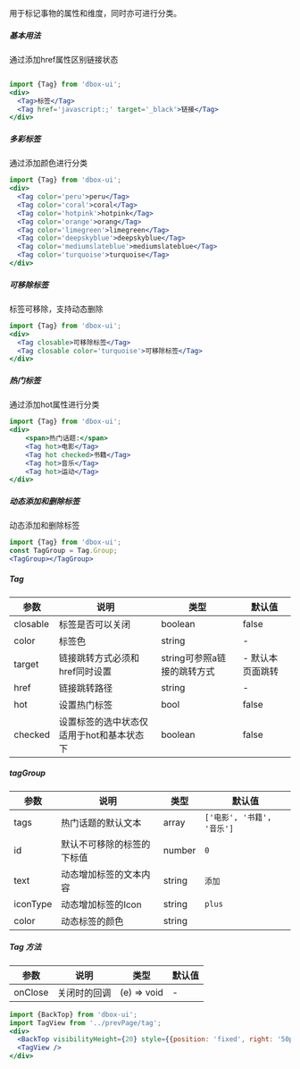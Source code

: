 用于标记事物的属性和维度，同时亦可进行分类。

##### **基本用法**
通过添加href属性区别链接状态
```jsx

import {Tag} from 'dbox-ui';
<div>
  <Tag>标签</Tag>
  <Tag href='javascript:;' target='_black'>链接</Tag>
</div>
```

##### **多彩标签**
通过添加颜色进行分类
```jsx
import {Tag} from 'dbox-ui';
<div>
  <Tag color='peru'>peru</Tag>
  <Tag color='coral'>coral</Tag>
  <Tag color='hotpink'>hotpink</Tag>
  <Tag color='orange'>orang</Tag>
  <Tag color='limegreen'>limegreen</Tag>
  <Tag color='deepskyblue'>deepskyblue</Tag>
  <Tag color='mediumslateblue'>mediumslateblue</Tag>
  <Tag color='turquoise'>turquoise</Tag>
</div>
```

##### **可移除标签**
标签可移除，支持动态删除
```jsx
import {Tag} from 'dbox-ui';
<div>
  <Tag closable>可移除标签</Tag>
  <Tag closable color='turquoise'>可移除标签</Tag>
</div>
```

##### **热门标签**
通过添加hot属性进行分类
```jsx
import {Tag} from 'dbox-ui';
<div>
	<span>热门话题:</span>
	<Tag hot>电影</Tag>
	<Tag hot checked>书籍</Tag>
	<Tag hot>音乐</Tag>
	<Tag hot>运动</Tag>
</div>
```

##### **动态添加和删除标签**
动态添加和删除标签
```jsx
import {Tag} from 'dbox-ui';
const TagGroup = Tag.Group;
<TagGroup></TagGroup>
```



##### **Tag**

| 参数 | 说明 | 类型 | 默认值 |
| --- | --- | --- | --- |
| closable | 标签是否可以关闭 | boolean | false |
| color | 标签色 | string | - |
| target | 链接跳转方式必须和href同时设置 | string可参照a链接的跳转方式 | - 默认本页面跳转 |
| href | 链接跳转路径 | string | -  |
| hot | 设置热门标签 | bool | false |
| checked | 设置标签的选中状态仅适用于hot和基本状态下 | boolean | false |

##### **tagGroup**

| 参数 | 说明 | 类型 | 默认值 |
| --- | --- | --- | --- |
| tags | 热门话题的默认文本 | array | `['电影', '书籍', '音乐']` |
| id | 默认不可移除的标签的下标值 | number | `0` |
| text | 动态增加标签的文本内容 | string | `添加` |
| iconType | 动态增加标签的Icon | string | `plus` |
| color | 动态标签的颜色 | string |  |


##### **Tag 方法**

| 参数 | 说明 | 类型 | 默认值 |
| --- | --- | --- | --- |
| onClose | 关闭时的回调 | (e) => void | - |



```jsx noeditor
import {BackTop} from 'dbox-ui';
import TagView from '../prevPage/tag';
<div>
  <BackTop visibilityHeight={20} style={{position: 'fixed', right: '50px'}}/>
  <TagView />
</div>
```
